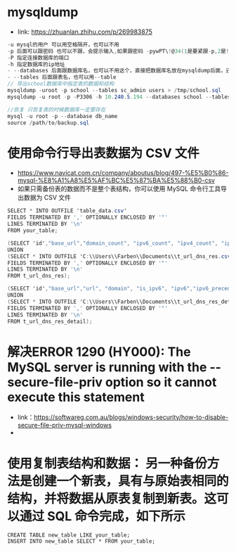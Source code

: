 # mysqldump
- link: https://zhuanlan.zhihu.com/p/269983875
```cs
-u mysql的用户 可以用空格隔开，也可以不用
-p 后面可以跟密码 也可以不跟，会提示输入,如果跟密码 -pywPT\!@34(1是要紧跟-p,2是!前要加转义) 
-P 指定连接数据库的端口
-h 指定数据库的ip地址
- --databases 后面跟数据库名，也可以不用这个，直接把数据库名放在mysqldump后面，还可以用--database
- --tables 后面跟表名，也可以用--table
// 导出school数据库中指定表的数据和结构
mysqldump -uroot -p school --tables sc_admin users > /tmp/school.sql
mysqldump -u root -p -P3306 -h 10.240.5.194 --databases school --tables sc_admin > backup.sql

//恢复 只恢复表的时候数据库一定要存在
mysql -u root -p --database db_name
source /path/to/backup.sql
```
# 使用命令行导出表数据为 CSV 文件
- https://www.navicat.com.cn/company/aboutus/blog/497-%E5%B0%86-mysql-%E8%A1%A8%E5%AF%BC%E5%87%BA%E5%88%B0-csv
- 如果只需备份表的数据而不是整个表结构，你可以使用 MySQL 命令行工具导出数据为 CSV 文件
```cs
SELECT * INTO OUTFILE 'table_data.csv'
FIELDS TERMINATED BY ',' OPTIONALLY ENCLOSED BY '"'
LINES TERMINATED BY '\n'
FROM your_table;

(SELECT 'id',"base_url","domain_count", "ipv6_count", "ipv4_count", "ipv6_precent","create_time")
UNION
(SELECT * INTO OUTFILE 'C:\\Users\\Farben\\Documents\\t_url_dns_res.csv'
FIELDS TERMINATED BY ',' OPTIONALLY ENCLOSED BY '"'
LINES TERMINATED BY '\n'
FROM t_url_dns_res);

(SELECT 'id',"base_url","url", "domain", "is_ipv6", "ipv6","ipv6_precent","create_time")
UNION
(SELECT * INTO OUTFILE 'C:\\Users\\Farben\\Documents\\t_url_dns_res_detail.csv'
FIELDS TERMINATED BY ',' OPTIONALLY ENCLOSED BY '"'
LINES TERMINATED BY '\n'
FROM t_url_dns_res_detail);
```
# 解决ERROR 1290 (HY000): The MySQL server is running with the --secure-file-priv option so it cannot execute this statement
- link：https://softwareg.com.au/blogs/windows-security/how-to-disable-secure-file-priv-mysql-windows
- 
# 使用复制表结构和数据： 另一种备份方法是创建一个新表，具有与原始表相同的结构，并将数据从原表复制到新表。这可以通过 SQL 命令完成，如下所示
```
CREATE TABLE new_table LIKE your_table;
INSERT INTO new_table SELECT * FROM your_table;
```
